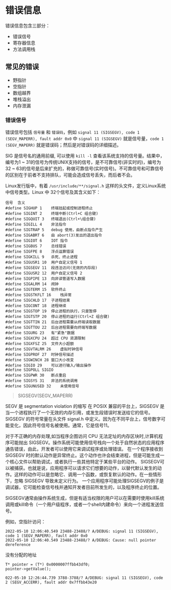 # 错误信息

错误信息包含三部分：
- 错误信号
- 寄存器信息
- 方法调用栈

## 常见的错误

- 野指针
- 空指针
- 数组越界
- 堆栈溢出
- 内存泄漏



### 错误信号

错误信号包括 `信号量` 和 `错误码`，例如 `signal 11 (SIGSEGV), code 1 (SEGV_MAPERR), fault addr 0x0` 中 `signal 11 (SIGSEGV)` 就是信号量，`code 1 (SEGV_MAPERR)` 就是错误码；然后是对错误码的详细描述。

SIG 是信号名的通用前缀, 可以使用 `kill -l` 查看该系统支持的信号量。结果中，编号为1 ~ 31的信号为传统UNIX支持的信号，是不可靠信号(非实时的)，编号为32 ~ 63的信号是后来扩充的，称做可靠信号(实时信号)。不可靠信号和可靠信号的区别在于前者不支持排队，可能会造成信号丢失，而后者不会。

Linux发行版中，有着 `/usr/include/**/signal.h` 这样的头文件，定义Linux系统中信号类型。Linux 中 32个信号及其含义如下：

```
信号	含义
#define SIGHUP 1	终端挂起或控制进程终止
#define SIGINT 2	终端中断(Ctrl+C 组合键)
#define SIGQUIT 3	终端退出(Ctrl+\组合键)
#define SIGILL 4	非法指令
#define SIGTRAP 5	debug 使用，由断点指令产生
#define SIGABRT 6	由 abort(3)发出的退出指令
#define SIGIOT 6	IOT 指令
#define SIGBUS 7	总线错误
#define SIGFPE 8	浮点运算错误
#define SIGKILL 9	杀死、终止进程
#define SIGUSR1 10	用户自定义信号 1
#define SIGSEGV 11	段违法访问(无效的内存段)
#define SIGUSR2 12	用户自定义信号 2
#define SIGPIPE 13	向非读管道写入数据
#define SIGALRM 14	闹钟
#define SIGTERM 15	软件终止
#define SIGSTKFLT 16	栈异常
#define SIGCHLD 17	子进程结束
#define SIGCONT 18	进程继续
#define SIGSTOP 19	停止进程的执行，只是暂停
#define SIGTSTP 20	停止进程的运行(Ctrl+Z 组合键)
#define SIGTTIN 21	后台进程需要从终端读取数据
#define SIGTTOU 22	后台进程需要向终端写数据
#define SIGURG 23	有"紧急"数据
#define SIGXCPU 24	超过 CPU 资源限制
#define SIGXFSZ 25	文件大小超额
#define SIGVTALRM 26	虚拟时钟信号
#define SIGPROF 27	时钟信号描述
#define SIGWINCH 28	窗口大小改变
#define SIGIO 29	可以进行输入/输出操作
#define SIGPOLL	SIGIO
#define SIGPWR 30	断点重启
#define SIGSYS 31	非法的系统调用
#define SIGUNUSED 32	未使用信号
```

> SIGSEGV(SEGV_MAPERR)

SEGV 是 segmentation violation 的缩写
在 POSIX 兼容的平台上，SIGSEGV 是当一个进程执行了一个无效的内存引用，或发生段错误时发送给它的信号。SIGSEGV 的符号常量在头文件 signal.h 中定义。因为在不同平台上，信号数字可能变化，因此符号信号名被使用。通常，它是信号11。


对于不正确的内存处理,如当程序企图访问 CPU 无法定址的内存区块时,计算机程序可能抛出 SIGSEGV。操作系统可能使用信号栈向一个处于自然状态的应用程序通告错误，由此，开发者可以使用它来调试程序或处理错误。
在一个程序接收到 SIGSEGV 时的默认动作是异常终止。这个动作也许会结束进程，但是可能生成一个核心文件以帮助调试，或者执行一些其他特定于某些平台的动作。
SIGSEGV可以被捕获。也就是说，应用程序可以请求它们想要的动作，以替代默认发生的动作。这样的动作可以是忽略它、调用一个函数，或恢复默认的动作。在一些情形下，忽略 SIGSEGV 导致未定义行为。
一个应用程序可能处理SIGSEGV的例子是调试器，它可能检查信号栈并通知开发者目前所发生的，以及程序终止的位置。

SIGSEGV通常由操作系统生成，但是有适当权限的用户可以在需要时使用kill系统调用或kill命令（一个用户级程序，或者一个shell内建命令）来向一个进程发送信号。


例如，空指针访问：

```
2022-05-10 12:06:40.549 23488-23488/? A/DEBUG: signal 11 (SIGSEGV), code 1 (SEGV_MAPERR), fault addr 0x0
2022-05-10 12:06:40.549 23488-23488/? A/DEBUG: Cause: null pointer dereference
```

没有分配的地址

```
T* pointer = (T*) 0x0000007ffbb43df0;
pointer->getValue();
```

```
022-05-10 12:26:44.739 3788-3788/? A/DEBUG: signal 11 (SIGSEGV), code 2 (SEGV_ACCERR), fault addr 0x7ffbb43e20
```
